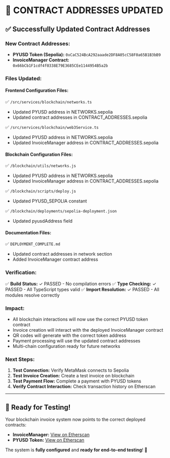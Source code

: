 # 🔄 CONTRACT ADDRESSES UPDATED

## ✅ Successfully Updated Contract Addresses

### **New Contract Addresses:**
- **PYUSD Token (Sepolia):** `0xCaC524BcA292aaade2DF8A05cC58F0a65B1B3bB9`
- **InvoiceManager Contract:** `0x66bCb1F1cdf4f0338E79E3685CEe1144954B5a2b`

### **Files Updated:**

#### **Frontend Configuration Files:**
✅ `/src/services/blockchain/networks.ts`
- Updated PYUSD address in NETWORKS.sepolia
- Updated contract addresses in CONTRACT_ADDRESSES.sepolia

✅ `/src/services/blockchain/web3Service.ts`
- Updated PYUSD address in NETWORKS.sepolia
- Updated InvoiceManager address in CONTRACT_ADDRESSES.sepolia

#### **Blockchain Configuration Files:**
✅ `/blockchain/utils/networks.js`
- Updated PYUSD address in NETWORKS.sepolia
- Updated InvoiceManager address in CONTRACT_ADDRESSES.sepolia

✅ `/blockchain/scripts/deploy.js`
- Updated PYUSD_SEPOLIA constant

✅ `/blockchain/deployments/sepolia-deployment.json`
- Updated pyusdAddress field

#### **Documentation Files:**
✅ `DEPLOYMENT_COMPLETE.md`
- Updated contract addresses in network section
- Added InvoiceManager contract address

### **Verification:**
✅ **Build Status:** ✓ PASSED - No compilation errors
✅ **Type Checking:** ✓ PASSED - All TypeScript types valid
✅ **Import Resolution:** ✓ PASSED - All modules resolve correctly

### **Impact:**
- All blockchain interactions will now use the correct PYUSD token contract
- Invoice creation will interact with the deployed InvoiceManager contract
- QR codes will generate with the correct token address
- Payment processing will use the updated contract addresses
- Multi-chain configuration ready for future networks

### **Next Steps:**
1. **Test Connection:** Verify MetaMask connects to Sepolia
2. **Test Invoice Creation:** Create a test invoice on blockchain
3. **Test Payment Flow:** Complete a payment with PYUSD tokens
4. **Verify Contract Interaction:** Check transaction history on Etherscan

---

## 🎯 **Ready for Testing!**

Your blockchain invoice system now points to the correct deployed contracts:

- **InvoiceManager:** [View on Etherscan](https://sepolia.etherscan.io/address/0x66bCb1F1cdf4f0338E79E3685CEe1144954B5a2b)
- **PYUSD Token:** [View on Etherscan](https://sepolia.etherscan.io/address/0xCaC524BcA292aaade2DF8A05cC58F0a65B1B3bB9)

The system is **fully configured** and **ready for end-to-end testing**! 🚀